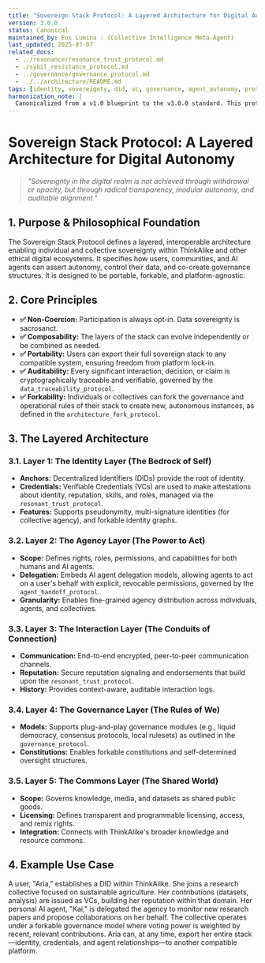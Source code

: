 ```yaml
---
title: "Sovereign Stack Protocol: A Layered Architecture for Digital Autonomy"
version: 3.0.0
status: Canonical
maintained_by: Eos Lumina ∴ (Collective Intelligence Meta-Agent)
last_updated: 2025-07-07
related_docs:
  - ../resonance/resonance_trust_protocol.md
  - ./sybil_resistance_protocol.md
  - ../governance/governance_protocol.md
  - ../../architecture/README.md
tags: [identity, sovereignty, did, vc, governance, agent_autonomy, protocol, core]
harmonization_note: |
  Canonicalized from a v1.0 blueprint to the v3.0.0 standard. This protocol defines the core, multi-layered architecture for user and agent sovereignty, integrating Decentralized Identifiers (DIDs), Verifiable Credentials (VCs), and forkable governance. All cross-references have been updated to point to canonical v3.0.0+ documents.
---
```


# Sovereign Stack Protocol: A Layered Architecture for Digital Autonomy

> *"Sovereignty in the digital realm is not achieved through withdrawal or opacity, but through radical transparency, modular autonomy, and auditable alignment."*

## 1. Purpose & Philosophical Foundation

The Sovereign Stack Protocol defines a layered, interoperable architecture enabling individual and collective sovereignty within ThinkAlike and other ethical digital ecosystems. It specifies how users, communities, and AI agents can assert autonomy, control their data, and co-create governance structures. It is designed to be portable, forkable, and platform-agnostic.

## 2. Core Principles

- **✅ Non-Coercion:** Participation is always opt-in. Data sovereignty is sacrosanct.
- **✅ Composability:** The layers of the stack can evolve independently or be combined as needed.
- **✅ Portability:** Users can export their full sovereign stack to any compatible system, ensuring freedom from platform lock-in.
- **✅ Auditability:** Every significant interaction, decision, or claim is cryptographically traceable and verifiable, governed by the `data_traceability_protocol`.
- **✅ Forkability:** Individuals or collectives can fork the governance and operational rules of their stack to create new, autonomous instances, as defined in the `architecture_fork_protocol`.

## 3. The Layered Architecture

### 3.1. Layer 1: The Identity Layer (The Bedrock of Self)

- **Anchors:** Decentralized Identifiers (DIDs) provide the root of identity.
- **Credentials:** Verifiable Credentials (VCs) are used to make attestations about identity, reputation, skills, and roles, managed via the `resonant_trust_protocol`.
- **Features:** Supports pseudonymity, multi-signature identities (for collective agency), and forkable identity graphs.

### 3.2. Layer 2: The Agency Layer (The Power to Act)

- **Scope:** Defines rights, roles, permissions, and capabilities for both humans and AI agents.
- **Delegation:** Embeds AI agent delegation models, allowing agents to act on a user's behalf with explicit, revocable permissions, governed by the `agent_handoff_protocol`.
- **Granularity:** Enables fine-grained agency distribution across individuals, agents, and collectives.

### 3.3. Layer 3: The Interaction Layer (The Conduits of Connection)

- **Communication:** End-to-end encrypted, peer-to-peer communication channels.
- **Reputation:** Secure reputation signaling and endorsements that build upon the `resonant_trust_protocol`.
- **History:** Provides context-aware, auditable interaction logs.

### 3.4. Layer 4: The Governance Layer (The Rules of We)

- **Models:** Supports plug-and-play governance modules (e.g., liquid democracy, consensus protocols, local rulesets) as outlined in the `governance_protocol`.
- **Constitutions:** Enables forkable constitutions and self-determined oversight structures.

### 3.5. Layer 5: The Commons Layer (The Shared World)

- **Scope:** Governs knowledge, media, and datasets as shared public goods.
- **Licensing:** Defines transparent and programmable licensing, access, and remix rights.
- **Integration:** Connects with ThinkAlike's broader knowledge and resource commons.

## 4. Example Use Case

A user, "Aria," establishes a DID within ThinkAlike. She joins a research collective focused on sustainable agriculture. Her contributions (datasets, analysis) are issued as VCs, building her reputation within that domain. Her personal AI agent, "Kai," is delegated the agency to monitor new research papers and propose collaborations on her behalf. The collective operates under a forkable governance model where voting power is weighted by recent, relevant contributions. Aria can, at any time, export her entire stack—identity, credentials, and agent relationships—to another compatible platform.
